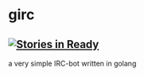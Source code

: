 girc
====
[![Stories in Ready](https://badge.waffle.io/stephanheinze/girc.png?label=ready&title=Ready)](https://waffle.io/stephanheinze/girc)
---
a very simple IRC-bot written in golang
